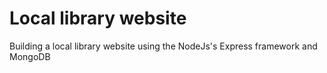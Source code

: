 # Local library website

Building a local library website using the NodeJs's Express framework and MongoDB
